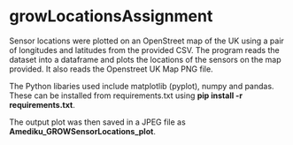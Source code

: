 # growLocationsAssignment
Sensor locations were plotted on an OpenStreet map of the UK using a pair of longitudes and latitudes from the provided CSV. The program reads the dataset into a dataframe and plots the locations of the sensors on the map provided. It also reads the Openstreet UK Map PNG file. 

The Python libaries used include matplotlib (pyplot), numpy and pandas. These can be installed from requirements.txt using 
**pip install -r requirements.txt**. 

The output plot was then saved in a JPEG file as **Amediku_GROWSensorLocations_plot**. 

